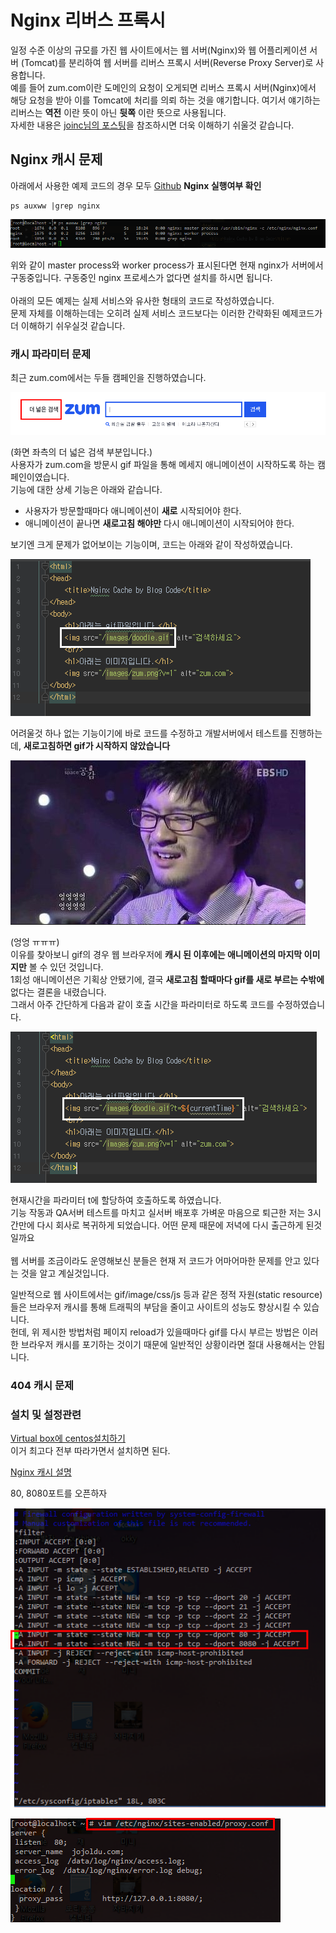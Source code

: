# Nginx 리버스 프록시
일정 수준 이상의 규모를 가진 웹 사이트에서는 웹 서버(Nginx)와 웹 어플리케이션 서버 (Tomcat)를 분리하여 웹 서버를 리버스 프록시 서버(Reverse Proxy Server)로 사용합니다.<br/>
예를 들어 zum.com이란 도메인의 요청이 오게되면 리버스 프록시 서버(Nginx)에서 해당 요청을 받아 이를 Tomcat에 처리를 의뢰 하는 것을 얘기합니다.
여기서 얘기하는 리버스는 **역전** 이란 뜻이 아닌 **뒷쪽** 이란 뜻으로 사용됩니다. <br/>
자세한 내용은 [joinc님의 포스팅](http://www.joinc.co.kr/w/man/12/proxy)을 참조하시면 더욱 이해하기 쉬울것 같습니다. <br/>

## Nginx 캐시 문제
아래에서 사용한 예제 코드의 경우 모두 [Github]()
**Nginx 실행여부 확인**
```
ps auxww |grep nginx
```
![Nginx 확인](./images/nginx확인.png)

위와 같이 master process와 worker process가 표시된다면 현재 nginx가 서버에서 구동중입니다. 구동중인 nginx 프로세스가 없다면 설치를 하시면 됩니다.
<br/><br/>
아래의 모든 예제는 실제 서비스와 유사한 형태의 코드로 작성하였습니다. <br/>
문제 자체를 이해하는데는 오히려 실제 서비스 코드보다는 이러한 간략화된 예제코드가 더 이해하기 쉬우실것 같습니다. <br/>

### 캐시 파라미터 문제
최근 zum.com에서는 두들 캠페인을 진행하였습니다. <br/>

![두들 캠페인](./images/두들캠페인.png)

(화면 좌측의 더 넓은 검색 부분입니다.) <br/>
사용자가 zum.com을 방문시 gif 파일을 통해 메세지 애니메이션이 시작하도록 하는 캠페인이였습니다. <br/>
기능에 대한 상세 기능은 아래와 같습니다.

* 사용자가 방문할때마다 애니메이션이 **새로** 시작되어야 한다.
* 애니메이션이 끝나면 **새로고침 해야만** 다시 애니메이션이 시작되어야 한다.

보기엔 크게 문제가 없어보이는 기능이며, 코드는 아래와 같이 작성하였습니다. <br/>

![예제코드1](./images/샘플코드1.png)

어려울것 하나 없는 기능이기에 바로 코드를 수정하고 개발서버에서 테스트를 진행하는데,
**새로고침하면 gif가 시작하지 않았습니다**

![엉엉](./images/엉엉.png)

(엉엉 ㅠㅠㅠ)<br/>
이유를 찾아보니 gif의 경우 웹 브라우저에 **캐시 된 이후에는 애니메이션의 마지막 이미지만** 볼 수 있던 것입니다. <br/>
1회성 애니메이션은 기획상 안됐기에, 결국 **새로고침 할때마다 gif를 새로 부르는 수밖에** 없다는 결론을 내렸습니다. <br/>
그래서 아주 간단하게 다음과 같이 호출 시간을 파라미터로 하도록 코드를 수정하였습니다.

![예제코드2](./images/샘플코드2.png)

현재시간을 파라미터 t에 할당하여 호출하도록 하였습니다. <br/>
기능 작동과 QA서버 테스트를 마치고 실서버 배포후 가벼운 마음으로 퇴근한 저는 3시간만에 다시 회사로 복귀하게 되었습니다. 어떤 문제 때문에 저녁에 다시 출근하게 된것일까요<br/>
<br/>
웹 서버를 조금이라도 운영해보신 분들은 현재 저 코드가 어마어마한 문제를 안고 있다는 것을 알고 계실것입니다. <br/>


일반적으로 웹 사이트에서는 gif/image/css/js 등과 같은 정적 자원(static resource)들은 브라우저 캐시를 통해 트래픽의 부담을 줄이고 사이트의 성능도 향상시킬 수 있습니다. <br/>
헌데, 위 제시한 방법처럼 페이지 reload가 있을때마다 gif를 다시 부르는 방법은 이러한 브라우저 캐시를 포기하는 것이기 때문에 일반적인 상황이라면 절대 사용해서는 안됩니다. <br/>


### 404 캐시 문제

### 설치 및 설정관련
[Virtual box에 centos설치하기](http://webdevnovice.tistory.com/2) <br/>
이거 최고다 전부 따라가면서 설치하면 된다. <br/>

[Nginx 캐시 설명](http://www.joinc.co.kr/w/man/12/nginx/static) <br/>


80, 8080포트를 오픈하자

![80,8080포트오픈](./images/8080포트오픈.png)

![proxy.conf](./images/proxy-conf.png)
